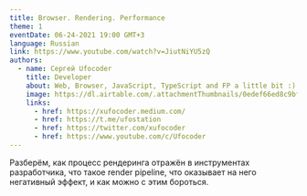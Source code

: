 ```yaml
---
title: Browser. Rendering. Performance
theme: 1
eventDate: 06-24-2021 19:00 GMT+3
language: Russian
link: https://www.youtube.com/watch?v=JiutNiYU5zQ
authors:
  - name: Сергей Ufocoder
    title: Developer
    about: Web, Browser, JavaScript, TypeScript and FP a little bit :)
    image: https://dl.airtable.com/.attachmentThumbnails/0edef66ed8c9bf627a6bd7f4bffd6002/bcd78a8f
    links:
      - href: https://xufocoder.medium.com/
      - href: https://t.me/ufostation
      - href: https://twitter.com/xufocoder
      - href: https://www.youtube.com/c/Ufocoder
---
```


Разберём, как процесс рендеринга отражён в инструментах разработчика, что такое render pipeline, что оказывает на него негативный эффект, и как можно с этим бороться.
